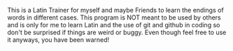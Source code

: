 This is a Latin Trainer for myself and maybe Friends to learn the endings of words in different cases.
This program is NOT meant to be used by others and is only for me to learn Latin and the use of git and github in coding so don't be surprised if things are weird or buggy. Even though feel free to use it anyways, you have been warned!
